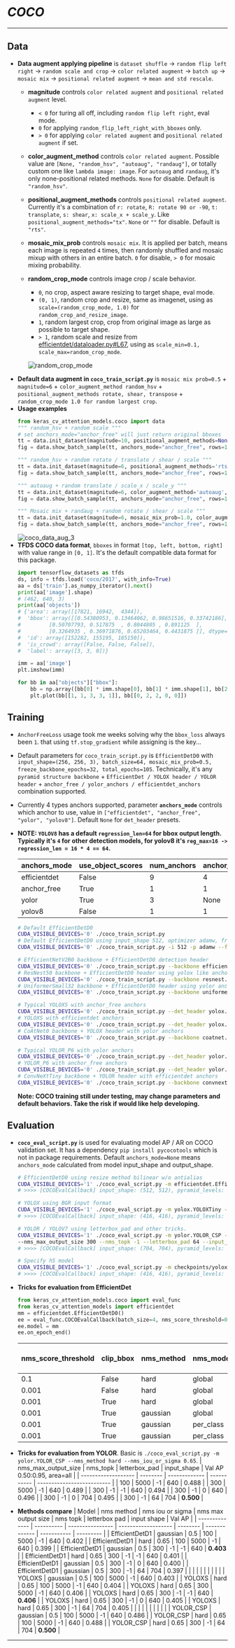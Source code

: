 # ___COCO___
***
## Data
  - **Data augment applying pipeline** is `dataset shuffle` -> `random flip left right` -> `random scale and crop` -> `color related augment` -> `batch up` -> `mosaic mix` -> `positional related augment` -> `mean and std rescale`.
    - **magnitude** controls `color related augment` and `positional related augment` level.
      - `< 0` for turing all off, including `random flip left right`, eval mode.
      - `0` for applying `random_flip_left_right_with_bboxes` only.
      - `> 0` for applying `color related augment` and `positional related augment` if set.
    - **color_augment_method** controls `color related augment`. Possible value are `[None, "random_hsv", "autoaug", "randaug"]`, or totally custom one like `lambda image: image`. For `autoaug` and `randaug`, it's only none-positional related methods. `None` for disable. Default is `"random_hsv"`.
    - **positional_augment_methods** controls `positional related augment`. Currently it's a combination of `r: rotate`, `R: rotate 90 or -90`, `t: transplate`, `s: shear`, `x: scale_x + scale_y`. Like `positional_augment_methods="tx"`. `None` or `""` for disable. Default is `"rts"`.
    - **mosaic_mix_prob** controls `mosaic mix`. It is applied per batch, means each image is repeated `4` times, then randomly shuffled and mosaic mixup with others in an entire batch. `0` for disable, `> 0` for mosaic mixing probability.
    - **random_crop_mode** controls image crop / scale behavior.
      - `0`, no crop, aspect aware resizing to target shape, eval mode.
      - `(0, 1)`, random crop and resize, same as imagenet, using as `scale=(random_crop_mode, 1.0)` for `random_crop_and_resize_image`.
      - `1`, random largest crop, crop from original image as large as possible to target shape.
      - `> 1`, random scale and resize from [efficientdet/dataloader.py#L67](https://github.com/google/automl/tree/master/efficientdet/dataloader.py#L67), using as `scale_min=0.1, scale_max=random_crop_mode`.

      ![random_crop_mode](https://user-images.githubusercontent.com/5744524/201467046-cfd55129-c893-49a9-8de4-bf33e57de4fa.PNG)
  - **Default data augment in `coco_train_script.py`** is `mosaic mix prob=0.5` + `magnitude=6` + `color_augment_method random_hsv` + `positional_augment_methods rotate, shear, transpose` + `random_crop_mode 1.0 for random largest crop`.
  - **Usage examples**
    ```py
    from keras_cv_attention_models.coco import data
    """ random_hsv + random scale """
    # set anchors_mode="anchor_free" will just return original bboxes
    tt = data.init_dataset(magnitude=10, positional_augment_methods=None, anchors_mode="anchor_free", batch_size=4)[0]
    fig = data.show_batch_sample(tt, anchors_mode="anchor_free", rows=1)

    """ random_hsv + random rotate / translate / shear / scale """
    tt = data.init_dataset(magnitude=6, positional_augment_methods='rts', anchors_mode="anchor_free", batch_size=4)[0]
    fig = data.show_batch_sample(tt, anchors_mode="anchor_free", rows=1)

    """ autoaug + random translate / scale_x / scale_y """
    tt = data.init_dataset(magnitude=6, color_augment_method='autoaug', positional_augment_methods='tx', anchors_mode="anchor_free", batch_size=4)[0]
    fig = data.show_batch_sample(tt, anchors_mode="anchor_free", rows=1)

    """ Mosaic mix + randaug + random rotate / shear / scale """
    tt = data.init_dataset(magnitude=6, mosaic_mix_prob=1.0, color_augment_method='randaug', positional_augment_methods='rs', anchors_mode="anchor_free", batch_size=4)[0]
    fig = data.show_batch_sample(tt, anchors_mode="anchor_free", rows=1)
    ```
    ![coco_data_aug_3](https://user-images.githubusercontent.com/5744524/162143972-d2d752e6-5702-42d7-9ff0-1243d2c28566.png)
  - **TFDS COCO data format**, `bboxes` in format `[top, left, bottom, right]` with value range in `[0, 1]`. It's the default compatible data format for this package.
    ```py
    import tensorflow_datasets as tfds
    ds, info = tfds.load('coco/2017', with_info=True)
    aa = ds['train'].as_numpy_iterator().next()
    print(aa['image'].shape)
    # (462, 640, 3)
    print(aa['objects'])
    # {'area': array([17821, 16942,  4344]),
    #  'bbox': array([[0.54380953, 0.13464062, 0.98651516, 0.33742186],
    #         [0.50707793, 0.517875  , 0.8044805 , 0.891125  ],
    #         [0.3264935 , 0.36971876, 0.65203464, 0.4431875 ]], dtype=float32),
    #  'id': array([152282, 155195, 185150]),
    #  'is_crowd': array([False, False, False]),
    #  'label': array([3, 3, 0])}

    imm = aa['image']
    plt.imshow(imm)

    for bb in aa["objects"]["bbox"]:
        bb = np.array([bb[0] * imm.shape[0], bb[1] * imm.shape[1], bb[2] * imm.shape[0], bb[3] * imm.shape[1]])
        plt.plot(bb[[1, 1, 3, 3, 1]], bb[[0, 2, 2, 0, 0]])
    ```
## Training
  - `AnchorFreeLoss` usage took me weeks solving why the `bbox_loss` always been `1`. that using `tf.stop_gradient` while assigning is the key...
  - Default parameters for `coco_train_script.py` is `EfficientDetD0` with `input_shape=(256, 256, 3), batch_size=64, mosaic_mix_prob=0.5, freeze_backbone_epochs=32, total_epochs=105`. Technically, it's any `pyramid structure backbone` + `EfficientDet / YOLOX header / YOLOR header` + `anchor_free / yolor_anchors / efficientdet_anchors` combination supported.
  - Currently 4 types anchors supported, parameter **`anchors_mode`** controls which anchor to use, value in `["efficientdet", "anchor_free", "yolor", "yolov8"]`. Default `None` for `det_header` presets.
  - **NOTE: `YOLOV8` has a default `regression_len=64` for bbox output length. Typically it's `4` for other detection models, for yolov8 it's `reg_max=16 -> regression_len = 16 * 4 == 64`.**

    | anchors_mode | use_object_scores | num_anchors | anchor_scale | aspect_ratios | num_scales | grid_zero_start |
    | ------------ | ----------------- | ----------- | ------------ | ------------- | ---------- | --------------- |
    | efficientdet | False             | 9           | 4            | [1, 2, 0.5]   | 3          | False           |
    | anchor_free  | True              | 1           | 1            | [1]           | 1          | True            |
    | yolor        | True              | 3           | None         | presets       | None       | offset=0.5      |
    | yolov8       | False             | 1           | 1            | [1]           | 1          | False           |

    ```sh
    # Default EfficientDetD0
    CUDA_VISIBLE_DEVICES='0' ./coco_train_script.py
    # Default EfficientDetD0 using input_shape 512, optimizer adamw, freezing backbone 16 epochs, total 50 + 5 epochs
    CUDA_VISIBLE_DEVICES='0' ./coco_train_script.py -i 512 -p adamw --freeze_backbone_epochs 16 --lr_decay_steps 50

    # EfficientNetV2B0 backbone + EfficientDetD0 detection header
    CUDA_VISIBLE_DEVICES='0' ./coco_train_script.py --backbone efficientnet.EfficientNetV2B0 --det_header efficientdet.EfficientDetD0
    # ResNest50 backbone + EfficientDetD0 header using yolox like anchor_free anchors
    CUDA_VISIBLE_DEVICES='0' ./coco_train_script.py --backbone resnest.ResNest50 --anchors_mode anchor_free
    # UniformerSmall32 backbone + EfficientDetD0 header using yolor anchors
    CUDA_VISIBLE_DEVICES='0' ./coco_train_script.py --backbone uniformer.UniformerSmall32 --anchors_mode yolor

    # Typical YOLOXS with anchor_free anchors
    CUDA_VISIBLE_DEVICES='0' ./coco_train_script.py --det_header yolox.YOLOXS --freeze_backbone_epochs 0
    # YOLOXS with efficientdet anchors
    CUDA_VISIBLE_DEVICES='0' ./coco_train_script.py --det_header yolox.YOLOXS --anchors_mode efficientdet --freeze_backbone_epochs 0
    # CoAtNet0 backbone + YOLOX header with yolor anchors
    CUDA_VISIBLE_DEVICES='0' ./coco_train_script.py --backbone coatnet.CoAtNet0 --det_header yolox.YOLOX --anchors_mode yolor

    # Typical YOLOR_P6 with yolor anchors
    CUDA_VISIBLE_DEVICES='0' ./coco_train_script.py --det_header yolor.YOLOR_P6 --freeze_backbone_epochs 0
    # YOLOR_P6 with anchor_free anchors
    CUDA_VISIBLE_DEVICES='0' ./coco_train_script.py --det_header yolor.YOLOR_P6 --anchors_mode anchor_free  --freeze_backbone_epochs 0
    # ConvNeXtTiny backbone + YOLOR header with efficientdet anchors
    CUDA_VISIBLE_DEVICES='0' ./coco_train_script.py --backbone convnext.ConvNeXtTiny --det_header yolor.YOLOR --anchors_mode yolor
    ```
    **Note: COCO training still under testing, may change parameters and default behaviors. Take the risk if would like help developing.**
## Evaluation
  - **`coco_eval_script.py`** is used for evaluating model AP / AR on COCO validation set. It has a dependency `pip install pycocotools` which is not in package requirements. Default `anchors_mode=None` means `anchors_mode` calculated from model input_shape and output_shape.
    ```sh
    # EfficientDetD0 using resize method bilinear w/o antialias
    CUDA_VISIBLE_DEVICES='1' ./coco_eval_script.py -m efficientdet.EfficientDetD0 --resize_method bilinear --disable_antialias
    # >>>> [COCOEvalCallback] input_shape: (512, 512), pyramid_levels: [3, 7], anchors_mode: efficientdet

    # YOLOX using BGR input format
    CUDA_VISIBLE_DEVICES='1' ./coco_eval_script.py -m yolox.YOLOXTiny --use_bgr_input --nms_method hard --nms_iou_or_sigma 0.65
    # >>>> [COCOEvalCallback] input_shape: (416, 416), pyramid_levels: [3, 5], anchors_mode: anchor_free

    # YOLOR / YOLOV7 using letterbox_pad and other tricks.
    CUDA_VISIBLE_DEVICES='1' ./coco_eval_script.py -m yolor.YOLOR_CSP --nms_method hard --nms_iou_or_sigma 0.65 \
    --nms_max_output_size 300 --nms_topk -1 --letterbox_pad 64 --input_shape 704
    # >>>> [COCOEvalCallback] input_shape: (704, 704), pyramid_levels: [3, 5], anchors_mode: yolor

    # Specify h5 model
    CUDA_VISIBLE_DEVICES='1' ./coco_eval_script.py -m checkpoints/yoloxtiny_yolor_anchor.h5
    # >>>> [COCOEvalCallback] input_shape: (416, 416), pyramid_levels: [3, 5], anchors_mode: yolor
    ```
  - **Tricks for evaluation from EfficientDet**
    ```py
    from keras_cv_attention_models.coco import eval_func
    from keras_cv_attention_models import efficientdet
    mm = efficientdet.EfficientDetD0()
    ee = eval_func.COCOEvalCallback(batch_size=4, nms_score_threshold=0.001, nms_method="gaussian", nms_mode="per_class", nms_topk=5000)
    ee.model = mm
    ee.on_epoch_end()
    ```
    | nms_score_threshold    | clip_bbox | nms_method | nms_mode  | nms_topk | Val AP 0.50:0.95, area=all |
    | ---------------------- | --------- | ---------- | --------- | -------- | -------------------------- |
    | 0.1                    | False     | hard       | global    | 0        | 0.326                      |
    | 0.001                  | False     | hard       | global    | 0        | 0.330                      |
    | 0.001                  | True      | hard       | global    | 0        | 0.331                      |
    | 0.001                  | True      | gaussian   | global    | 0        | 0.333                      |
    | 0.001                  | True      | gaussian   | per_class | 0        | 0.339                      |
    | 0.001                  | True      | gaussian   | per_class | 5000     | **0.343**                  |

  - **Tricks for evaluation from YOLOR**. Basic is `./coco_eval_script.py -m yolor.YOLOR_CSP --nms_method hard --nms_iou_or_sigma 0.65`.
    | nms_max_output_size | nms_topk | letterbox_pad | input_shape | Val AP 0.50:0.95, area=all |
    | ------------------- | -------- | ------------- | ----------- | -------------------------- |
    | 100                 | 5000     | -1            | 640         | 0.488                      |
    | 300                 | 5000     | -1            | 640         | 0.489                      |
    | 300                 | -1       | -1            | 640         | 0.494                      |
    | 300                 | -1       | 0             | 640         | 0.496                      |
    | 300                 | -1       | 0             | 704         | 0.495                      |
    | 300                 | -1       | 64            | 704         | **0.500**                  |

  - **Methods compare**
    | Model          | nms method | nms iou or sigma | nms max output size | nms topk | letterbox pad | input shape | Val AP    |
    | -------------- | ---------- | ---------------- | ------------------- | -------- | ------------- | ----------- | --------- |
    | EfficientDetD1 | gaussian   | 0.5              | 100                 | 5000     | -1            | 640         | 0.402     |
    | EfficientDetD1 | hard       | 0.65             | 100                 | 5000     | -1            | 640         | 0.399     |
    | EfficientDetD1 | gaussian   | 0.5              | 300                 | -1       | -1            | 640         | **0.403** |
    | EfficientDetD1 | hard       | 0.65             | 300                 | -1       | -1            | 640         | 0.401     |
    | EfficientDetD1 | gaussian   | 0.5              | 300                 | -1       | 0             | 640         | 0.400     |
    | EfficientDetD1 | gaussian   | 0.5              | 300                 | -1       | 64            | 704         | 0.397     |
    |                |            |                  |                     |          |               |             |           |
    | YOLOXS         | gaussian   | 0.5              | 100                 | 5000     | -1            | 640         | 0.403     |
    | YOLOXS         | hard       | 0.65             | 100                 | 5000     | -1            | 640         | 0.404     |
    | YOLOXS         | hard       | 0.65             | 300                 | 5000     | -1            | 640         | 0.406     |
    | YOLOXS         | hard       | 0.65             | 300                 | -1       | -1            | 640         | **0.406** |
    | YOLOXS         | hard       | 0.65             | 300                 | -1       | 0             | 640         | 0.405     |
    | YOLOXS         | hard       | 0.65             | 300                 | -1       | 64            | 704         | 0.405     |
    |                |            |                  |                     |          |               |             |           |
    | YOLOR_CSP      | gaussian   | 0.5              | 100                 | 5000     | -1            | 640         | 0.486     |
    | YOLOR_CSP      | hard       | 0.65             | 100                 | 5000     | -1            | 640         | 0.488     |
    | YOLOR_CSP      | hard       | 0.65             | 300                 | -1       | 64            | 704         | **0.500** |
***
